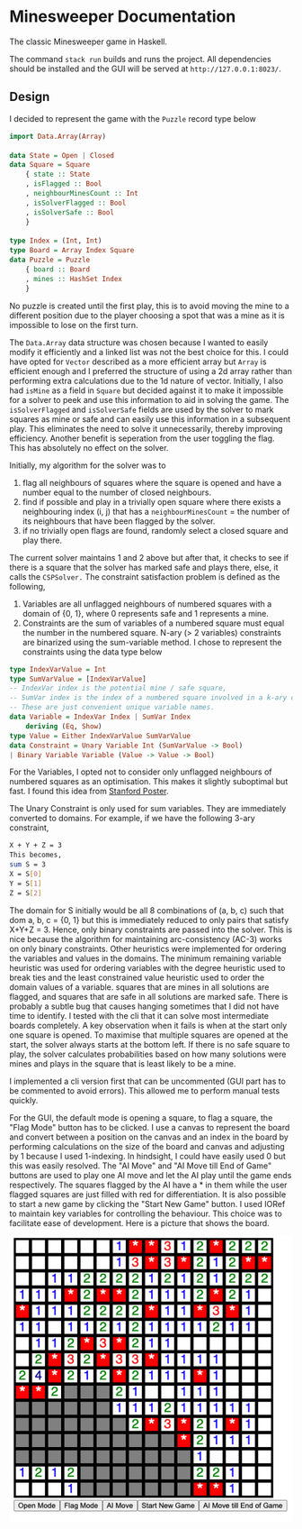 # Minesweeper Documentation

The classic Minesweeper game in Haskell.

The command `stack run` builds and runs the project. All dependencies should be
installed and the GUI will be served at `http://127.0.0.1:8023/`.

## Design

I decided to represent the game with the `Puzzle` record type below

```haskell
import Data.Array(Array)

data State = Open | Closed
data Square = Square
    { state :: State
    , isFlagged :: Bool
    , neighbourMinesCount :: Int
    , isSolverFlagged :: Bool
    , isSolverSafe :: Bool
    }

type Index = (Int, Int)
type Board = Array Index Square
data Puzzle = Puzzle
    { board :: Board
    , mines :: HashSet Index
    }
```

No puzzle is created until the first play, this is to avoid moving the mine to a different position due to the player choosing a spot that was a mine as it is impossible to lose on the first turn.

The `Data.Array` data structure was chosen because I wanted to easily modify it efficiently and a linked list was not the best choice for this. I could have opted for `Vector` described as a more efficient array but `Array` is efficient enough and I preferred the structure of using a 2d array rather than performing extra calculations due to the 1d nature of vector.
Initially, I also had `isMine` as a field in `Square` but decided against it to make it impossible for a solver to peek and use this information to aid in solving the game.
The `isSolverFlagged` and `isSolverSafe` fields are used by the solver to mark squares as mine or safe and can easily use this information in a subsequent play. This eliminates the need to solve it unnecessarily, thereby improving efficiency. Another benefit is seperation from the user toggling the flag. This has absolutely no effect on the solver.

Initially, my algorithm for the solver was to

1. flag all neighbours of squares where the square is opened and have a number equal to the number of closed neighbours.
2. find if possible and play in a trivially open square where there exists a neighbouring index (i, j) that
   has a `neighbourMinesCount` = the number of its neighbours that have been flagged by the solver.
3. if no trivially open flags are found, randomly select a closed square and play there.

The current solver maintains 1 and 2 above but after that, it checks to see if there is a square that the solver has marked safe and plays there, else, it calls the `CSPSolver.` The constraint satisfaction problem is defined as the following,

1. Variables are all unflagged neighbours of numbered squares with a domain of {0, 1}, where 0 represents safe and 1 represents a mine.
2. Constraints are the sum of variables of a numbered square must equal the number in the numbered square. N-ary (> 2 variables) constraints are binarized using the sum-variable method. I chose to represent the constraints using the data type below

```haskell
type IndexVarValue = Int
type SumVarValue = [IndexVarValue]
-- IndexVar index is the potential mine / safe square,
-- SumVar index is the index of a numbered square involved in a k-ary constraint.
-- These are just convenient unique variable names.
data Variable = IndexVar Index | SumVar Index
    deriving (Eq, Show)
type Value = Either IndexVarValue SumVarValue
data Constraint = Unary Variable Int (SumVarValue -> Bool)
| Binary Variable Variable (Value -> Value -> Bool)
```

For the Variables, I opted not to consider only unflagged neighbours of numbered squares as an optimisation. This makes it slightly suboptimal but fast.
I found this idea from [Stanford Poster](https://web.stanford.edu/class/archive/cs/cs221/cs221.1192/2018/restricted/posters/thowarth/poster.pdf).


The Unary Constraint is only used for sum variables. They are immediately converted to domains. For example, if we have the following 3-ary constraint,

```bash
X + Y + Z = 3
This becomes,
sum S = 3
X = S[0]
Y = S[1]
Z = S[2]
```
The domain for S initially would be all 8 combinations of (a, b, c) such that dom a, b, c = {0, 1} but this is immediately reduced to only pairs that satisfy X+Y+Z = 3. Hence, only binary constraints are passed into the solver.
This is nice because the algorithm for maintaining arc-consistency (AC-3) works on only binary constraints. Other heuristics were implemented for ordering the variables and values in the domains. The minimum remaining variable heuristic was used for ordering variables with the degree heuristic used to break ties and the least constrained value heuristic used to order the domain values of a variable.
squares that are mines in all solutions are flagged, and squares that are safe in all solutions are marked safe. There is probably a subtle bug that causes hanging sometimes that I did not have time to identify. I tested with the cli that it can solve most intermediate boards completely. A key observation when it fails is when at the start only one square is opened. To maximise that multiple squares are opened at the start, the solver always starts at the bottom left.
If there is no safe square to play, the solver calculates probabilities based on how many solutions were mines and plays in the square that is least likely to be a mine.


I implemented a cli version first that can be uncommented (GUI part has to be commented to avoid errors). This allowed me to perform manual tests quickly.

For the GUI, the default mode is opening a square, to flag a square, the "Flag Mode" button has to be clicked. I use a canvas to represent the board and convert between a position on the canvas and an index in the board by performing calculations on the size of the board and canvas and adjusting by 1 because I used 1-indexing. In hindsight, I could have easily used 0 but this was easily resolved. The "AI Move" and "AI Move till End of Game" buttons are used to play one AI move and let the AI play until the game ends respectively. The squares flagged by the AI have a \* in them while the user flagged squares are just filled with red for differentiation.
It is also possible to start a new game by clicking the "Start New Game" button.
I used IORef to maintain key variables for controlling the behaviour. This choice was to facilitate ease of development.
Here is a picture that shows the board.

![minesweeper board](minesweeper.png)

